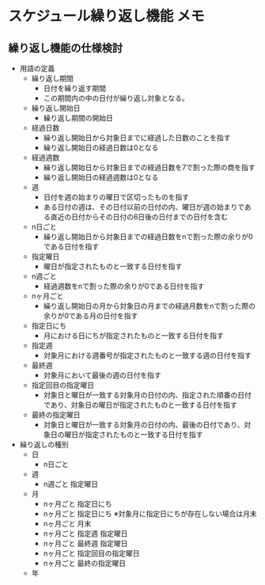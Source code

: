# スケジュール繰り返し機能 メモ

## 繰り返し機能の仕様検討

* 用語の定義
  * 繰り返し期間
    * 日付を繰り返す期間
    * この期間内の中の日付が繰り返し対象となる。
  * 繰り返し開始日
    * 繰り返し期間の開始日
  * 経過日数
    * 繰り返し開始日から対象日までに経過した日数のことを指す
    * 繰り返し開始日の経過日数は0となる
  * 経過週数
    * 繰り返し開始日から対象日までの経過日数を7で割った際の商を指す
    * 繰り返し開始日の経過週数は0となる
  * 週
    * 日付を週の始まりの曜日で区切ったものを指す  
    * ある日付の週は、その日付以前の日付の内、曜日が週の始まりである直近の日付からその日付の6日後の日付までの日付を含む
  * n日ごと
    * 繰り返し開始日から対象日までの経過日数をnで割った際の余りが0である日付を指す
  * 指定曜日
    * 曜日が指定されたものと一致する日付を指す
  * n週ごと
    * 経過週数をnで割った際の余りが0である日付を指す
  * nヶ月ごと
    * 繰り返し開始日の月から対象日の月までの経過月数をnで割った際の余りが0である月の日付を指す
  * 指定日にち
    * 月における日にちが指定されたものと一致する日付を指す
  * 指定週
    * 対象月における週番号が指定されたものと一致する週の日付を指す
  * 最終週
    * 対象月において最後の週の日付を指す
  * 指定回目の指定曜日
    * 対象日と曜日が一致する対象月の日付の内、指定された順番の日付であり、対象日の曜日が指定されたものと一致する日付を指す
  * 最終の指定曜日
    * 対象日と曜日が一致する対象月の日付の内、最後の日付であり、対象日の曜日が指定されたものと一致する日付を指す
* 繰り返しの種別
  * 日
    * n日ごと
  * 週
    * n週ごと 指定曜日
  * 月
    * nヶ月ごと 指定日にち
    * nヶ月ごと 指定日にち ※対象月に指定日にちが存在しない場合は月末
    * nヶ月ごと 月末
    * nヶ月ごと 指定週 指定曜日
    * nヶ月ごと 最終週 指定曜日
    * nヶ月ごと 指定回目の指定曜日
    * nヶ月ごと 最終の指定曜日
  * 年
    <!-- TODO -->
